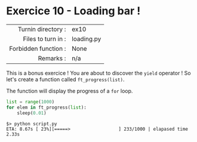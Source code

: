 # Exercice 10 - Loading bar !

|                         |                    |
| -----------------------:| ------------------ |
|   Turnin directory :    |  ex10              |
|   Files to turn in :    |  loading.py        |
|   Forbidden function :  |  None              |
|   Remarks :             |  n/a               |

This is a bonus exercice ! You are about to discover the `yield` operator !
So let's create a function called `ft_progress(list)`.

The function will display the progress of a `for` loop.

```python
list = range(1000)
for elem in ft_progress(list):
    sleep(0.01)
```

```console
$> python script.py
ETA: 8.67s [ 23%][=====>                  ] 233/1000 | elapased time 2.33s
```

